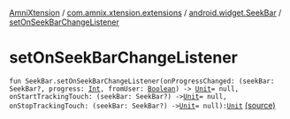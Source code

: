 [AmniXtension](../../index.md) / [com.amnix.xtension.extensions](../index.md) / [android.widget.SeekBar](index.md) / [setOnSeekBarChangeListener](./set-on-seek-bar-change-listener.md)

# setOnSeekBarChangeListener

`fun SeekBar.setOnSeekBarChangeListener(onProgressChanged: (seekBar: SeekBar?, progress: `[`Int`](https://kotlinlang.org/api/latest/jvm/stdlib/kotlin/-int/index.html)`, fromUser: `[`Boolean`](https://kotlinlang.org/api/latest/jvm/stdlib/kotlin/-boolean/index.html)`) -> `[`Unit`](https://kotlinlang.org/api/latest/jvm/stdlib/kotlin/-unit/index.html)` = null, onStartTrackingTouch: (seekBar: SeekBar?) -> `[`Unit`](https://kotlinlang.org/api/latest/jvm/stdlib/kotlin/-unit/index.html)` = null, onStopTrackingTouch: (seekBar: SeekBar?) -> `[`Unit`](https://kotlinlang.org/api/latest/jvm/stdlib/kotlin/-unit/index.html)` = null): `[`Unit`](https://kotlinlang.org/api/latest/jvm/stdlib/kotlin/-unit/index.html) [(source)](https://github.com/AmniX/AmniXTension/tree/master/AmniXtension/src/main/java/com/amnix/xtension/extensions/SeekbarExtensions.kt#L5)